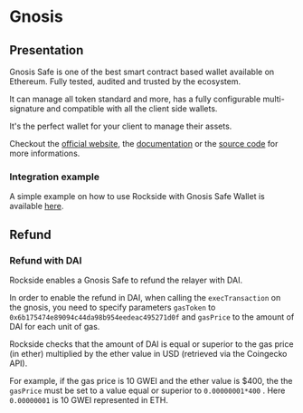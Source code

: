 # Gnosis

## Presentation <a id="presentation"></a>

Gnosis Safe is one of the best smart contract based wallet available on Ethereum. Fully tested, audited and trusted by the ecosystem.‌

It can manage all token standard and more, has a fully configurable multi-signature and compatible with all the client side wallets.‌

It's the perfect wallet for your client to manage their assets.‌

Checkout the [official website](https://gnosis-safe.io/), the [documentation](https://docs.gnosis.io/safe/) or the [source code](https://github.com/gnosis/safe-contracts) for more informations.‌

### Integration example

A simple example on how to use Rockside with Gnosis Safe Wallet is available [here](https://github.com/rocksideio/rockside-integration-examples/tree/master/gnosis-safe).

## Refund

### Refund with DAI

Rockside enables a Gnosis Safe to refund the relayer with DAI. 

In order to enable the refund in DAI,  when calling the `execTransaction` on the gnosis, you need to specify parameters  `gasToken` to `0x6b175474e89094c44da98b954eedeac495271d0f`  and `gasPrice` to the amount of DAI for each unit of gas.

Rockside checks that the amount of DAI is equal or superior to the gas price \(in ether\) multiplied by the ether value in USD \(retrieved via the Coingecko API\). 

For example, if the gas price is 10 GWEI and the ether value is $400, the the `gasPrice` must be set to a value equal or superior to `0.00000001*400` . Here `0.00000001` is 10 GWEI represented in ETH.



